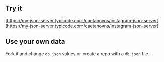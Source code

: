 ## Try it

[https://my-json-server.typicode.com/caetanovns/instagram-json-server](https://my-json-server.typicode.com/caetanovns/instagram-json-server)


## Use your own data

Fork it and change `db.json` values or create a repo with a `db.json` file.

